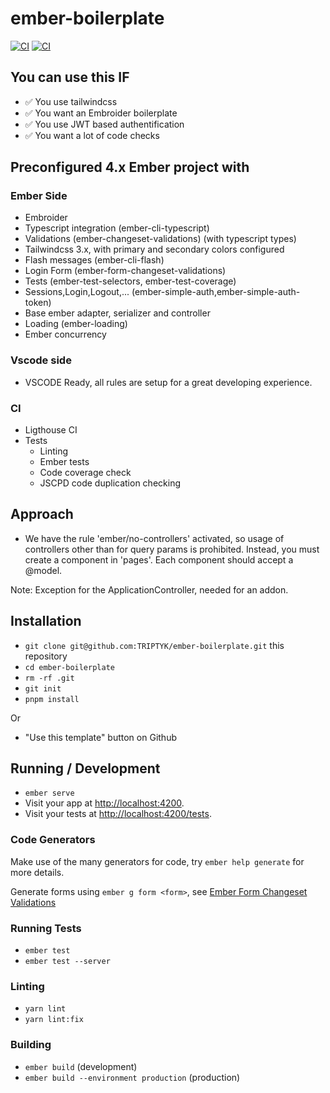 # ember-boilerplate

[![CI](https://github.com/TRIPTYK/ember-boilerplate/actions/workflows/ci.yml/badge.svg?branch=main)](https://github.com/TRIPTYK/ember-boilerplate/actions/workflows/ci.yml)
[![CI](https://github.com/TRIPTYK/ember-boilerplate/actions/workflows/ligthouse.yml/badge.svg?branch=main)](https://github.com/TRIPTYK/ember-boilerplate/actions/workflows/ci.yml)

## You can use this IF

- ✅ You use tailwindcss
- ✅ You want an Embroider boilerplate
- ✅ You use JWT based authentification
- ✅ You want a lot of code checks

## Preconfigured 4.x Ember project with

### Ember Side

- Embroider
- Typescript integration (ember-cli-typescript)
- Validations (ember-changeset-validations) (with typescript types)
- Tailwindcss 3.x, with primary and secondary colors configured
- Flash messages (ember-cli-flash)
- Login Form (ember-form-changeset-validations)
- Tests (ember-test-selectors, ember-test-coverage)
- Sessions,Login,Logout,... (ember-simple-auth,ember-simple-auth-token)
- Base ember adapter, serializer and controller
- Loading (ember-loading)
- Ember concurrency

### Vscode side

- VSCODE Ready, all rules are setup for a great developing experience.

### CI

- Ligthouse CI
- Tests
  - Linting
  - Ember tests
  - Code coverage check
  - JSCPD code duplication checking

## Approach

- We have the rule 'ember/no-controllers' activated, so usage of controllers other than for query params is prohibited. Instead, you must create a component in 'pages'. Each component should accept a @model.

Note: Exception for the ApplicationController, needed for an addon.

## Installation

- `git clone git@github.com:TRIPTYK/ember-boilerplate.git` this repository
- `cd ember-boilerplate`
- `rm -rf .git`
- `git init`
- `pnpm install`

Or

- "Use this template" button on Github

## Running / Development

- `ember serve`
- Visit your app at [http://localhost:4200](http://localhost:4200).
- Visit your tests at [http://localhost:4200/tests](http://localhost:4200/tests).

### Code Generators

Make use of the many generators for code, try `ember help generate` for more details.

Generate forms using `ember g form <form>`, see [Ember Form Changeset Validations](https://github.com/TRIPTYK/ember-form-changeset-validations)

### Running Tests

- `ember test`
- `ember test --server`

### Linting

- `yarn lint`
- `yarn lint:fix`

### Building

- `ember build` (development)
- `ember build --environment production` (production)
